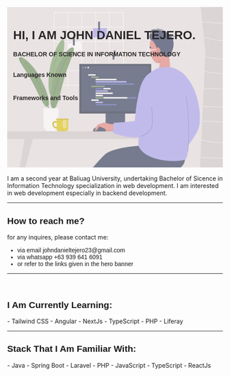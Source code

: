 <head>
    <link rel='stylesheet' href='https://cdn-uicons.flaticon.com/uicons-brands/css/uicons-brands.css'>  
    <style>
        @import url("https://cdnjs.cloudflare.com/ajax/libs/font-awesome/6.2.1/css/all.min.css");
        * {
            font-family: helvetica,sans-serif;
        }
        .hero{
            padding:0.67rem 0.8777rem;
            display: flex;
            flex-direction: column;
            background-color: #ebe4e4;
            color: #292727;
            position: relative;
            min-height: 300px;
        }
        .content{
            z-index: 100;
        }
        .float-img{
            position : absolute;
            height : 100%;
            right : 0%;
            top : 0%;
            z-index: 1;
            opacity: 0.6;
        }
        .header-title{
            font-weight : bold;
            border-bottom: none;
        }
        .p-language{
            display: block;
        }
        .language-container{
            display: flex;
            flex-wrap: wrap;
            flex-direction: row;
        }
        .hero-footer{
            position : absolute;
            bottom : 0;
            right : 0;
            display: flex;
            flex-direction: column;
            justify-content:flex-end;
            z-index: 1;
            padding: 0.56rem 0.87rem;
        }
        .language-container,
        .icons-container, .f-container{
            font-size:2.3rem;
        }
        .icons-container{
            display:flex;
            flex:row;
            justify-content: space-around;
            align-items: center;
        }
        .icons, .language-icon{
            margin-inline:0.55rem;
        }
        .icons{
            position: relative;
            min-height:1px;
            display: inline-block;
            text-decoration:none;
            color:inherit;
            pointer-events : cursor;
            transtion: all 1s ease-in;
        }
        .icons::before{
            content: "";
            position: absolute;
            background-color:#141313;
            width: 0%;
            height:3%;
            border-radius: 25rem;
            bottom:20%; 
            transtion: all 1s ease-in-out;
        }
        .icons:hover{
            color:white;
            transtion: all 1s ease-in-out;
        }
        .icons:hover::before{
            width:100%;
            transtion: all 1s ease-in-out;
        }
        .fi-brands-liferay::before{
            content: url('./liferay-icon.svg');
            display: inline-block;
            width: 0.5em;
            height: 0.5em;
        }
        .fi-brands-springboot::before{
            content: url('./springboot.svg');
            display: inline-block;
            width: 1em;
            height: 1em;
        }
        .fi-brands-tailwind::before{
            content: url('./tailwind-css.svg');
            display: inline-block;
            width: 1em;
            height: 1em;
        }
        .fi-brands-nextjs::before{
            content: url('./nextjs-fill.svg');
            display: inline-block;
            width: 1em;
            height: 1em;
        }
    </style>
</head>
<body>
    <div class = "hero">
        <img src = "./coding.jpg" class = "float-img"/>
        <main class = "content">
            <h1 class = "header-title">HI, I AM JOHN DANIEL TEJERO.</h1>
            <h4 class = "header-title" style = "margin-bottom:2rem;">BACHELOR OF SCIENCE IN INFORMATION TECHNOLOGY</h4>
            <section class = "p-language">
                <h4 class = "header-title">
                    Languages Known
                </h4>
                <div class = "language-container">
                    <span class = "language-icon">
                        <i class="fa-brands fa-java"></i>
                    </span>
                    <span class = "language-icon">
                        <i class="fa-brands fa-js"></i>
                    </span>
                    <span class = "language-icon">
                        <i class="fa-brands fa-php"></i>
                    </span>
                    <span class = "language-icon">
                        <i class="fi fi-brands-typescript"></i>
                    </span>
                    <span class = "language-icon">
                        <i class="fa-brands fa-html5"></i>
                    </span>
                    <span class = "language-icon">
                        <i class="fa-brands fa-css3-alt"></i>
                    </span>
                    <span class = "language-icon">
                        <i class="fi fi-brands-mysql"></i>
                    </span>
                </div>
            </section>
            <section class = "frameworks" style = "height:10rem;">
                <h4 class = "header-title">
                    Frameworks and Tools
                </h4>
                <div class = "f-container">
                    <span class = "f-icon">
                        <i class="fa-brands fa-react"></i>
                    </span>
                    <span class = "f-icon">
                        <i class="fa-brands fa-angular"></i>
                    </span>
                    <span class = "f-icon">
                        <i class="fa-brands fa-bootstrap"></i>
                    </span>
                    <span class = "f-icon">
                        <i class="fa-brands fa-laravel"></i>
                    </span>
                    <span class ="f-icon">
                        <i class="fi fi-brands-node-js"></i>
                    </span>
                    <span class = "f-icon">
                        <i class = "fi fi-brands-springboot"></i>
                    </span>
                    <span class = "f-icon">
                        <i class = "fi fi-brands-nextjs"></i>
                    </span>
                    <span class = "f-icon">
                        <i class = "fi fi-brands-tailwind"></i>
                    </span>
                </div>
            </section>
        </main>
        <footer class = "hero-footer">
                <section class = "icons-container">
                    <a class = "icons" href  = "https://www.linkedin.com/in/john-daniel-tejero-5a5b13225/" target="blank">
                        <i class="fa-brands fa-linkedin"></i>
                    </a>
                    <a class = "icons" href = "https://twitter.com/Imperobous" target = "blank">
                        <i class="fa-brands fa-twitter"></i>
                    </a>
                    <a class = "icons" href = "https://www.discordapp.com/users/747707954572296215" target = "blank">
                        <i class = "fa-brands fa-discord"></i>
                    </a>
                </section>
        </footer>
    </div>
    <br>
    I am a second year at Baliuag University, undertaking Bachelor of Sicence in Information Technology specialization in web development. I am interested in web development especially in backend development.
    <hr>
    <h2>How to reach me?</h2>
    for any inquires, please contact me: 
    <ul>
        <li>
            via email johndanieltejero23@gmail.com
        </li>
        <li>
            via whatsapp +63 939 641 6091
        </li>
        <li>
            or refer to the links given in the hero banner
        </li>
    </ul>
    <hr>
    <br>
    <h2>I Am Currently Learning:</h2>
    - Tailwind CSS
    - Angular 
    - NextJs
    - TypeScript
    - PHP
    - Liferay
    <hr>
    <h2>Stack That I Am Familiar With:</h2>
    - Java
    - Spring Boot
    - Laravel
    - PHP
    - JavaScript
    - TypeScript
    - ReactJs
</body>
<!---
JohnDanielTejero/JohnDanielTejero is a ✨ special ✨ repository because its `README.md` (this file) appears on your GitHub profile.
You can click the Preview link to take a look at your changes.
--->